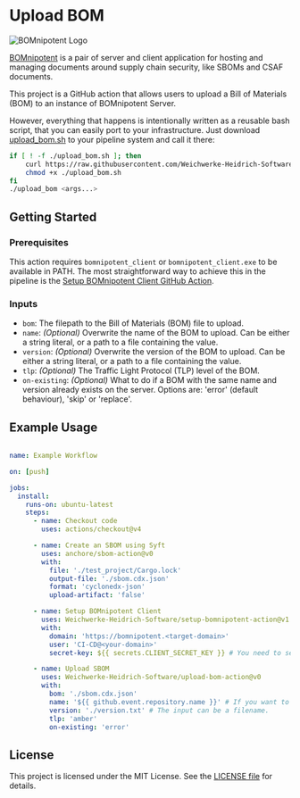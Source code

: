 # Upload BOM

![BOMnipotent Logo](https://www.bomnipotent.de/images/bomnipotent_banner.svg)

[BOMnipotent](https://www.bomnipotent.de) is a pair of server and client application for hosting and managing documents around supply chain security, like SBOMs and CSAF documents.

This project is a GitHub action that allows users to upload a Bill of Materials (BOM) to an instance of BOMnipotent Server.

However, everything that happens is intentionally written as a reusable bash script, that you can easily port to your infrastructure. Just download [upload_bom.sh](https://github.com/Weichwerke-Heidrich-Software/upload-bom-action/blob/main/upload_bom.sh) to your pipeline system and call it there:
```bash
if [ ! -f ./upload_bom.sh ]; then
    curl https://raw.githubusercontent.com/Weichwerke-Heidrich-Software/upload-bom-action/refs/heads/main/upload_bom.sh > ./upload_bom.sh
    chmod +x ./upload_bom.sh
fi
./upload_bom <args...>
```

## Getting Started

### Prerequisites

This action requires `bomnipotent_client` or `bomnipotent_client.exe` to be available in PATH. The most straightforward way to achieve this in the pipeline is the [Setup BOMnipotent Client GitHub Action](https://github.com/marketplace/actions/setup-bomnipotent-client).

### Inputs

- `bom`: The filepath to the Bill of Materials (BOM) file to upload.
- `name`: *(Optional)* Overwrite the name of the BOM to upload. Can be either a string literal, or a path to a file containing the value.
- `version`: *(Optional)* Overwrite the version of the BOM to upload. Can be either a string literal, or a path to a file containing the value.
- `tlp`: *(Optional)* The Traffic Light Protocol (TLP) level of the BOM.
- `on-existing`: *(Optional)* What to do if a BOM with the same name and version already exists on the server. Options are: 'error' (default behaviour), 'skip' or 'replace'.

## Example Usage

```yaml

name: Example Workflow

on: [push]

jobs:
  install:
    runs-on: ubuntu-latest
    steps:
      - name: Checkout code
        uses: actions/checkout@v4

      - name: Create an SBOM using Syft
        uses: anchore/sbom-action@v0
        with:
          file: './test_project/Cargo.lock'
          output-file: './sbom.cdx.json'
          format: 'cyclonedx-json'
          upload-artifact: 'false'

      - name: Setup BOMnipotent Client
        uses: Weichwerke-Heidrich-Software/setup-bomnipotent-action@v1
        with:
          domain: 'https://bomnipotent.<target-domain>'
          user: 'CI-CD@<your-domain>'
          secret-key: ${{ secrets.CLIENT_SECRET_KEY }} # You need to set this up in your action repository secrets.

      - name: Upload SBOM
        uses: Weichwerke-Heidrich-Software/upload-bom-action@v0
        with:
          bom: './sbom.cdx.json'
          name: '${{ github.event.repository.name }}' # If you want to use the repository name.
          version: './version.txt' # The input can be a filename.
          tlp: 'amber'
          on-existing: 'error'
```

## License

This project is licensed under the MIT License. See the [LICENSE file](https://github.com/Weichwerke-Heidrich-Software/upload-bom-action/blob/main/LICENSE) for details.
